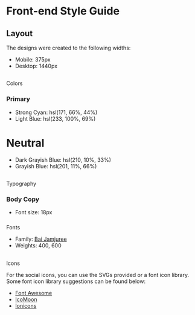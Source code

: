 # Front-end Style Guide

## Layout

The designs were created to the following widths:

- Mobile: 375px
- Desktop: 1440px

## 
Colors

### Primary

- Strong Cyan: hsl(171, 66%, 44%)
- Light Blue: hsl(233, 100%, 69%)

##
# Neutral

- Dark Grayish Blue: hsl(210, 10%, 33%)
- Grayish Blue: hsl(201, 11%, 66%)

## 
Typography

### Body Copy

- Font size: 18px

###
Fonts

- Family: [Bai Jamjuree](https://fonts.google.com/specimen/Bai+Jamjuree)
- Weights: 400, 600

## 
Icons

For the social icons, you can use the SVGs provided or a font icon library. Some font icon library suggestions can be found below:

- [Font Awesome](https://fontawesome.com)
- [IcoMoon](https://icomoon.io)
- [Ionicons](https://ionicons.com)